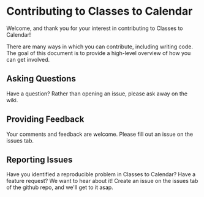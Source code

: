 # Contributing to Classes to Calendar

Welcome, and thank you for your interest in contributing to Classes to Calendar!

There are many ways in which you can contribute, including writing code. The goal of this document is to provide a high-level overview of how you can get involved.

## Asking Questions

Have a question? Rather than opening an issue, please ask away on the wiki.

## Providing Feedback

Your comments and feedback are welcome. Please fill out an issue on the issues tab.

## Reporting Issues

Have you identified a reproducible problem in Classes to Calendar? Have a feature request? We want to hear about it! Create an issue on the issues
tab of the github repo, and we'll get to it asap.
